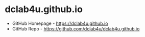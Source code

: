 # dclab4u.github.io


* GitHub Homepage - https://dclab4u.github.io
* GitHub Repo - https://github.com/dclab4u/dclab4u.github.io
